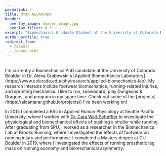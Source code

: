```yaml
---
permalink: /
title: RYAN ALCANTARA
header:
  overlay_image: header_image.jpg
  overlay_filter: 0.3
excerpt: "Biomechanics Graduate Student at the Univeristy of Colorado Boulder"
author_profile: true
redirect_from: 
  - /about/
  - /about.html
---
```

<br>
I'm currently a Biomechanics PhD candidate at the University of Colorado Boulder in Dr. Alena Grabowski's [Applied Biomechanics Laboratory](https://www.colorado.edu/iphy/research/applied-biomechanics-lab). 
My research interests include footwear biomechanics, running-related injuries, and sprinting mechanics. 
I like to run, snowboard, play Dungeons & Dragons, and program in my spare time. Check out some of the 
[projects](https://alcantarar.github.io/projects/) I've been working on!

<br>

In 2015 I completed a BSc in Applied Human Physiology at Seattle Pacific University, where I worked with [Dr. Cara Wall-Scheffler](https://wallscheffler.wordpress.com/) 
to investigate the physiological and biomechanical effects of pushing a stroller while running.
After graduating from SPU, I worked as a researcher in the Biomechanics Lab at Brooks Running, where I investigated the effects of footwear on running injury and performance.
I completed a Masters degree at CU Boulder in 2019, where I investigated the effects of running prosthetic leg mass on running economy and biomechanical asymmetry.



